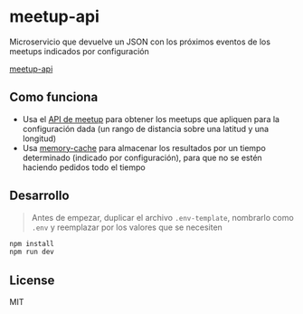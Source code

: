 # meetup-api

Microservicio que devuelve un JSON con los próximos eventos de los meetups indicados por configuración

[meetup-api](https://meetup-api.now.sh/)

## Como funciona

* Usa el [API de meetup](https://www.meetup.com/es-ES/meetup_api/) para obtener los meetups que apliquen para la configuración dada (un rango de distancia sobre una latitud y una longitud)
* Usa [memory-cache](https://github.com/ptarjan/node-cache) para almacenar los resultados por un tiempo determinado (indicado por configuración), para que no se estén haciendo pedidos todo el tiempo

## Desarrollo

> Antes de empezar, duplicar el archivo `.env-template`, nombrarlo como `.env` y reemplazar por los valores que se necesiten

```bash
npm install
npm run dev
```

## License

MIT
